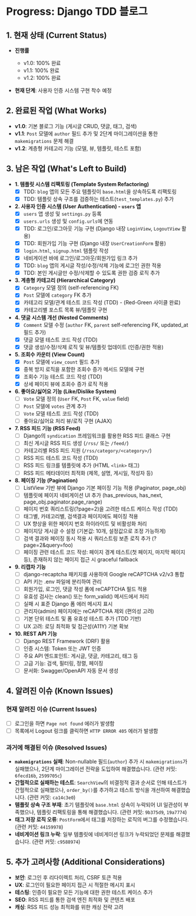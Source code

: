 # Progress: Django TDD 블로그

## 1. 현재 상태 (Current Status)

- **진행률** 
  - v1.0: 100% 완료
  - v1.1: 100% 완료
  - v1.2: 100% 완료

- **현재 단계**: 사용자 인증 시스템 구현 착수 예정

## 2. 완료된 작업 (What Works)

- **v1.0**: 기본 블로그 기능 (게시글 CRUD, 댓글, 태그, 검색)
- **v1.1**: `Post` 모델에 `author` 필드 추가 및 2단계 마이그레이션을 통한 `makemigrations` 문제 해결
- **v1.2**: 계층형 카테고리 기능 (모델, 뷰, 템플릿, 테스트 포함)

## 3. 남은 작업 (What's Left to Build)

- **1. 템플릿 시스템 리팩토링 (Template System Refactoring)**
  - [x] TDD: `blog` 앱의 모든 주요 템플릿이 `base.html`을 상속하도록 리팩토링
  - [x] TDD: 템플릿 상속 구조를 검증하는 테스트(`test_templates.py`) 추가
- **2. 사용자 인증 시스템 (User Authentication) - `users` 앱**
  - [x] `users` 앱 생성 및 `settings.py` 등록
  - [x] `users.urls` 생성 및 `config.urls`에 연동
  - [x] TDD: 로그인/로그아웃 기능 구현 (Django 내장 `LoginView`, `LogoutView` 활용)
  - [x] TDD: 회원가입 기능 구현 (Django 내장 `UserCreationForm` 활용)
  - [x] `login.html`, `signup.html` 템플릿 작성
  - [x] 네비게이션 바에 로그인/로그아웃/회원가입 링크 추가
  - [x] TDD: `blog` 앱의 게시글 작성/수정/삭제 기능에 로그인 권한 적용
  - [x] TDD: 본인 게시글만 수정/삭제할 수 있도록 권한 검증 로직 추가
- **3. 계층형 카테고리 (Hierarchical Category)**
  - [x] `Category` 모델 정의 (self-referencing FK)
  - [x] `Post` 모델에 `category` FK 추가
  - [x] 카테고리 모델/관계 테스트 코드 작성 (TDD) - (Red-Green 사이클 완료)
  - [x] 카테고리별 포스트 목록 뷰/템플릿 구현
- **4. 댓글 시스템 개선 (Nested Comments)**
  - [x] `Comment` 모델 수정 (`author` FK, `parent` self-referencing FK, updated_at 필드 추가)
  - [x] 댓글 모델 테스트 코드 작성 (TDD)
  - [x] 댓글 생성/수정/삭제 로직 및 뷰/템플릿 업데이트 (인증/권한 적용)
- **5. 조회수 카운터 (View Count)**
  - [x] `Post` 모델에 `view_count` 필드 추가
  - [x] 중복 방지 로직을 포함한 조회수 증가 메서드 모델에 구현
  - [x] 조회수 기능 테스트 코드 작성 (TDD)
  - [x] 상세 페이지 뷰에 조회수 증가 로직 적용
- **6. 좋아요/싫어요 기능 (Like/Dislike System)**
  - [ ] `Vote` 모델 정의 (`User` FK, `Post` FK, `value` field)
  - [ ] `Post` 모델에 `votes` 관계 추가
  - [ ] `Vote` 모델 테스트 코드 작성 (TDD)
  - [ ] 좋아요/싫어요 처리 뷰/로직 구현 (AJAX)
- **7. RSS 피드 기능 (RSS Feed)**
  - [ ] Django의 `syndication` 프레임워크를 활용한 RSS 피드 클래스 구현
  - [ ] 최신 게시글 RSS 피드 생성 (`/rss/` 또는 `/feed/`)
  - [ ] 카테고리별 RSS 피드 지원 (`/rss/category/<category>/`)
  - [ ] RSS 피드 테스트 코드 작성 (TDD)
  - [ ] RSS 피드 링크를 템플릿에 추가 (HTML `<link>` 태그)
  - [ ] RSS 피드 메타데이터 최적화 (제목, 설명, 게시일, 작성자 등)
- **8. 페이징 기능 (Pagination)**
  - [ ] ListView 기반 뷰에 Django 기본 페이징 기능 적용 (Paginator, page_obj)
  - [ ] 템플릿에 페이지 네비게이션 UI 추가 (has_previous, has_next, page_obj.paginator.page_range)
  - [ ] 페이지 번호 쿼리스트링(?page=2)을 고려한 테스트 케이스 작성 (TDD)
  - [ ] 태그별, 카테고리별, 검색결과 페이지에도 페이징 적용
  - [ ] UX 향상을 위한 페이지 번호 하이라이트 및 비활성화 처리
  - [ ] 페이지당 게시글 수 설정 (기본값: 10개, 설정값으로 조정 가능하게)
  - [ ] 검색 결과와 페이징 동시 적용 시 쿼리스트링 보존 로직 추가 (?page=2&query=foo)
  - [ ] 페이징 관련 테스트 코드 작성: 페이지 경계 테스트(첫 페이지, 마지막 페이지 등), 존재하지 않는 페이지 접근 시 graceful fallback
- **9. 리캡차 기능**
  - [ ] django-recaptcha 패키지를 사용하여 Google reCAPTCHA v2/v3 통합
  - [ ] API 키는 .env 파일에 분리하여 관리
  - [ ] 회원가입, 로그인, 댓글 작성 폼에 reCAPTCHA 필드 적용
  - [ ] 유효성 검사는 clean() 또는 form_valid() 메서드에서 처리
  - [ ] 실패 시 표준 Django 폼 에러 메시지 표시
  - [ ] 관리자(admin) 페이지에는 reCAPTCHA 제외 (편의성 고려)
  - [ ] 기본 단위 테스트 및 폼 유효성 테스트 추가 (TDD 기반)
  - [ ] UX 고려: 로딩 최적화 및 접근성(A11Y) 기본 확보
- **10. REST API 기능**
  - [ ] Django REST Framework (DRF) 활용
  - [ ] 인증 시스템: Token 또는 JWT 인증
  - [ ] 주요 API 엔드포인트: 게시글, 댓글, 카테고리, 태그 등
  - [ ] 고급 기능: 검색, 필터링, 정렬, 페이징
  - [ ] 문서화: Swagger/OpenAPI 자동 문서 생성

## 4. 알려진 이슈 (Known Issues)

### 현재 알려진 이슈 (Current Issues)
 - [ ] 로그인을 하면 `Page not found` 에러가 발생함
 - [ ] 목록에서 Logout 링크를 클릭하면 `HTTP ERROR 405` 에러가 발생함

### 과거에 해결된 이슈 (Resolved Issues)
 - **`makemigrations` 실패**: Non-nullable 필드(`author`) 추가 시 `makemigrations`가 실패했으나, 2단계 마이그레이션 전략을 도입하여 해결했습니다. (관련 커밋: `6fecd16b`, `2599705c`)
 - **간헐적으로 실패하는 테스트**: `SearchView`의 비결정적 결과 순서로 인해 테스트가 간헐적으로 실패했으나, `order_by()`를 추가하고 테스트 방식을 개선하여 해결했습니다. (관련 커밋: `ca14c3e0`)
 - **템플릿 상속 구조 부재**: 초기 템플릿에 `base.html` 상속이 누락되어 UI 일관성이 부족했으나, 템플릿 리팩토링을 통해 해결했습니다. (관련 커밋: `9b375d9`, `19a7774`)
 - **태그 저장 로직 오류**: `PostForm`에서 태그를 저장하는 로직의 버그를 수정했습니다. (관련 커밋: `44159978`)
 - **네비게이션 링크 누락**: 일부 템플릿에 네비게이션 링크가 누락되었던 문제를 해결했습니다. (관련 커밋: `c9588974`)

## 5. 추가 고려사항 (Additional Considerations)

- **보안**: 로그인 후 리다이렉트 처리, CSRF 토큰 적용
- **UX**: 로그인이 필요한 페이지 접근 시 적절한 메시지 표시
- **테스팅**: 인증이 필요한 모든 기능에 대한 권한 테스트 케이스 추가
- **SEO**: RSS 피드를 통한 검색 엔진 최적화 및 콘텐츠 배포
- **캐싱**: RSS 피드 성능 최적화를 위한 캐싱 전략 고려
